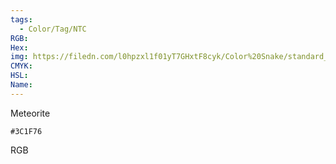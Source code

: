 ```yaml
---
tags:
  - Color/Tag/NTC
RGB:
Hex:
img: https://filedn.com/l0hpzxl1f01yT7GHxtF8cyk/Color%20Snake/standard_csv_to_svg/%23/3C1F76.svg
CMYK:
HSL:
Name:
---
```

Meteorite
```palette
#3C1F76
```
RGB
